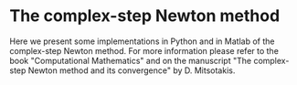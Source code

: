 # The complex-step Newton method
Here we present some implementations in Python and in Matlab of the complex-step Newton method. For more information please refer to the book "Computational Mathematics" and on the manuscript "The complex-step Newton method and its convergence" by D. Mitsotakis.

